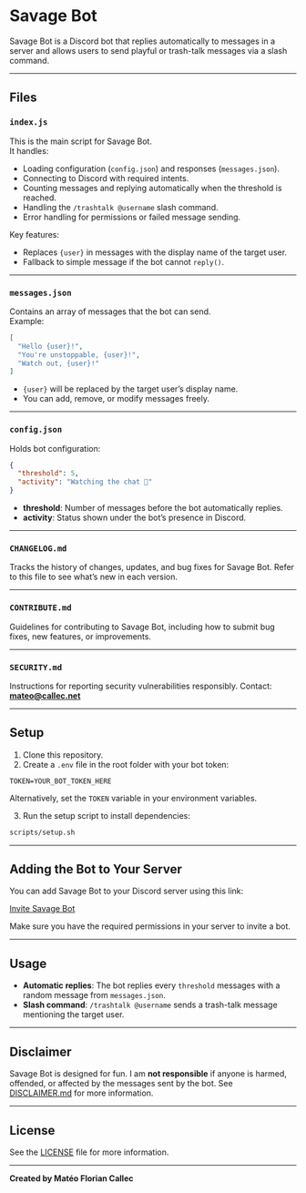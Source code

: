# Savage Bot

Savage Bot is a Discord bot that replies automatically to messages in a server and allows users to send playful or trash-talk messages via a slash command.

---

## Files

### `index.js`
This is the main script for Savage Bot.  
It handles:

- Loading configuration (`config.json`) and responses (`messages.json`).
- Connecting to Discord with required intents.
- Counting messages and replying automatically when the threshold is reached.
- Handling the `/trashtalk @username` slash command.
- Error handling for permissions or failed message sending.

Key features:

- Replaces `{user}` in messages with the display name of the target user.
- Fallback to simple message if the bot cannot `reply()`.

---

### `messages.json`
Contains an array of messages that the bot can send.  
Example:

```json
[
  "Hello {user}!",
  "You're unstoppable, {user}!",
  "Watch out, {user}!"
]
````

* `{user}` will be replaced by the target user’s display name.
* You can add, remove, or modify messages freely.

---

### `config.json`

Holds bot configuration:

```json
{
  "threshold": 5,
  "activity": "Watching the chat 👀"
}
```

* **threshold**: Number of messages before the bot automatically replies.
* **activity**: Status shown under the bot’s presence in Discord.

---

### `CHANGELOG.md`

Tracks the history of changes, updates, and bug fixes for Savage Bot.
Refer to this file to see what’s new in each version.

---

### `CONTRIBUTE.md`

Guidelines for contributing to Savage Bot, including how to submit bug fixes, new features, or improvements.

---

### `SECURITY.md`

Instructions for reporting security vulnerabilities responsibly.
Contact: **[mateo@callec.net](mailto:mateo@callec.net)**

---

## Setup

1. Clone this repository.
2. Create a `.env` file in the root folder with your bot token:

```
TOKEN=YOUR_BOT_TOKEN_HERE
```

Alternatively, set the `TOKEN` variable in your environment variables.

3. Run the setup script to install dependencies:

```bash
scripts/setup.sh
```

---

## Adding the Bot to Your Server

You can add Savage Bot to your Discord server using this link:

[Invite Savage Bot](https://discord.com/oauth2/authorize?client_id=1420071359538528409&permissions=3941734153713728&integration_type=0&scope=bot)

Make sure you have the required permissions in your server to invite a bot.

---

## Usage

* **Automatic replies**: The bot replies every `threshold` messages with a random message from `messages.json`.
* **Slash command**: `/trashtalk @username` sends a trash-talk message mentioning the target user.

---

## Disclaimer

Savage Bot is designed for fun.
I am **not responsible** if anyone is harmed, offended, or affected by the messages sent by the bot.
See [DISCLAIMER.md](./DISCLAIMER.md) for more information.

---

## License

See the [LICENSE](./LICENSE) file for more information.

---

**Created by Matéo Florian Callec**
